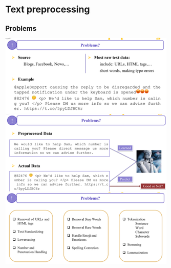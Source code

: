 # Text preprocessing
## Problems
![alt text](image.png)
![alt text](image-1.png)
![alt text](image-2.png)

